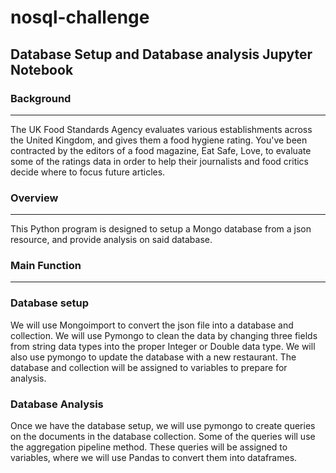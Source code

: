 # nosql-challenge

## Database Setup and Database analysis Jupyter Notebook

### Background
-----------------------------------------------------------------------------------
The UK Food Standards Agency evaluates various establishments across the United Kingdom, and gives them a food hygiene rating. You've been contracted by the editors of a food magazine, Eat Safe, Love, to evaluate some of the ratings data in order to help their journalists and food critics decide where to focus future articles.

### Overview
-----------------------------------------------------------------------------------
This Python program is designed to setup a Mongo database from a json resource, and provide analysis on said database.
### Main Function
-----------------------------------------------------------------------------------
### Database setup

We will use Mongoimport to convert the json file into a database and collection. We will use Pymongo to clean the data by changing three fields from string data types into the proper Integer or Double data type. We will also use pymongo to update the database with a new restaurant. The database and collection will be assigned to variables to prepare for analysis. 

### Database Analysis

Once we have the database setup, we will use pymongo to create queries on the documents in the database collection. Some of the queries will use the aggregation pipeline method. These queries will be assigned to variables, where we will use Pandas to convert them into dataframes.
